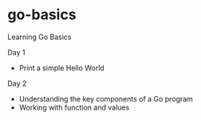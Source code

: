 # go-basics

Learning Go Basics

Day 1

- Print a simple Hello World

Day 2

- Understanding the key components of a Go program
- Working with function and values
